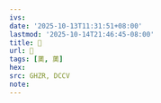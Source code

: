 ```yaml
---
ivs:
date: '2025-10-13T11:31:51+08:00'
lastmod: '2025-10-14T21:46:45-08:00'
title: 󰪷
url: 󰪷
tags: [薁, 薁]
hex: 
src: GHZR, DCCV
note:
---
```

